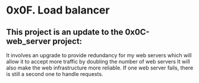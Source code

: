 # 0x0F. Load balancer

## This project is an update to the 0x0C-web_server project:

It involves an upgrade to provide redundancy for my web servers which will allow it to accept more traffic by doubling the number of web servers
It will also make the web infrastructure more reliable. If one web server fails, there is still a second one to handle requests.
